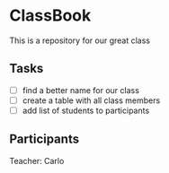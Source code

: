 # ClassBook

This is a repository for our great class

## Tasks

- [ ] find a better name for our class
- [ ] create a table with all class members
- [ ] add list of students to participants

## Participants

Teacher: Carlo
